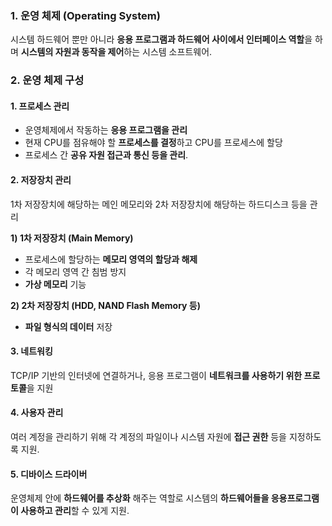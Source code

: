 ### 1. 운영 체제 (Operating System)

시스템 하드웨어 뿐만 아니라 **응용 프로그램과 하드웨어 사이에서 인터페이스 역할**을 하며 **시스템의 자원과 동작을 제어**하는 시스템 소프트웨어.



### 2. 운영 체제 구성



#### 1. 프로세스 관리

- 운영체제에서 작동하는 **응용 프로그램을 관리** 
- 현재 CPU를 점유해야 할 **프로세스를 결정**하고 CPU를 프로세스에 할당
- 프로세스 간 **공유 자원 접근과 통신 등을 관리**.



#### 2. 저장장치 관리

1차 저장장치에 해당하는 메인 메모리와 2차 저장장치에 해당하는 하드디스크 등을 관리

**1) 1차 저장장치 (Main Memory)**

- 프로세스에 할당하는 **메모리 영역의 할당과 해제**
- 각 메모리 영역 간 침범 방지
- **가상 메모리** 기능

**2) 2차 저장장치 (HDD, NAND Flash Memory 등)**

- **파일 형식의 데이터** 저장



#### 3. 네트워킹

TCP/IP 기반의 인터넷에 연결하거나, 응용 프로그램이 **네트워크를 사용하기 위한 프로토콜**을 지원



#### 4. 사용자 관리

여러 계정을 관리하기 위해 각 계정의 파일이나 시스템 자원에 **접근 권한** 등을 지정하도록 지원.



#### 5. 디바이스 드라이버

운영체제 안에 **하드웨어를 추상화** 해주는 역할로 시스템의 **하드웨어들을 응용프로그램이 사용하고 관리**할 수 있게 지원.

